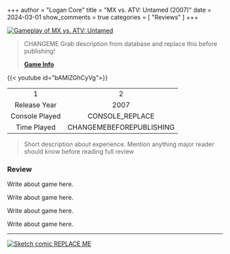+++
author = "Logan Core"
title = "MX vs. ATV: Untamed (2007)"
date = 2024-03-01
show_comments = true
categories = [
	"Reviews"
]
+++



[![Gameplay of MX vs. ATV: Untamed](/images/core_game_database/34355_gameplay.webp)](/images/core_game_database/34355_gameplay.webp)

> CHANGEME Grab description from database and replace this before publishing!
>
> **[Game Info](https://www.mobygames.com/game/34355/mx-vs-atv-untamed/)**

{{< youtube id="bAMlZGhCyVg">}}

|||
|:-:|:-:|
|1|2
| Release Year   | 2007
| Console Played     | CONSOLE_REPLACE
| Time Played     | CHANGEMEBEFOREPUBLISHING

> Short description about experience. Mention anything major reader should know before reading full review

### Review

Write about game here.

Write about game here.

Write about game here.

Write about game here.

---

[![Sketch comic REPLACE ME](/images/test_image.webp)](/images/test_image.webp)
